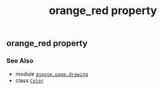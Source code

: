 ﻿---
title: orange_red property
second_title: Aspose.Page for Python via .NET API References
description: 
type: docs
weight: 1170
url: /python-net/aspose.page.drawing/color/orange_red/
is_root: false
---

## orange_red property


### See Also
* module [`aspose.page.drawing`](../../)
* class [`Color`](/page/python-net/aspose.page.drawing/color)
